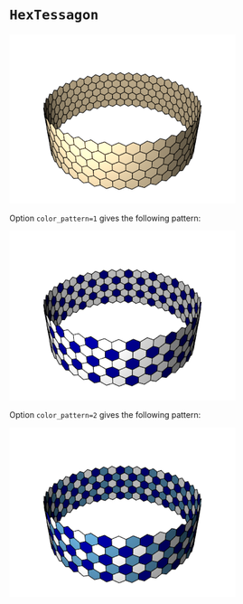 # `HexTessagon`

![HexTessagon](images/hex_tessagon.png)

Option `color_pattern=1` gives the following pattern:

![HexTessagon color pattern 1](images/hex_tessagon_color1.png)

Option `color_pattern=2` gives the following pattern:

![HexTessagon color pattern 2](images/hex_tessagon_color2.png)
